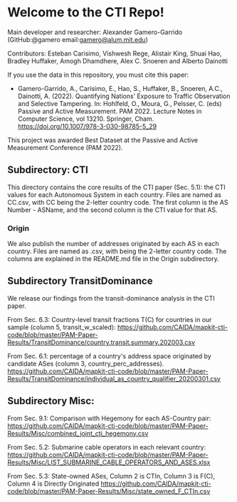 # Welcome to the CTI Repo!
Main developer and researcher: Alexander Gamero-Garrido (GitHub:@gamero email:gamero@alum.mit.edu)

Contributors: Esteban Carisimo, Vishwesh Rege, Alistair King, Shuai Hao, Bradley Huffaker, Amogh Dhamdhere, Alex C. Snoeren and Alberto Dainotti

If you use the data in this repository, you must cite this paper:

- Gamero-Garrido, A., Carisimo, E., Hao, S., Huffaker, B., Snoeren, A.C., Dainotti, A. (2022). Quantifying Nations’ Exposure to Traffic Observation and Selective Tampering. In: Hohlfeld, O., Moura, G., Pelsser, C. (eds) Passive and Active Measurement. PAM 2022. Lecture Notes in Computer Science, vol 13210. Springer, Cham. https://doi.org/10.1007/978-3-030-98785-5_29

This project was awarded Best Dataset at the Passive and Active Measurement Conference (PAM 2022).

## Subdirectory: CTI

This directory contains the core results of the CTI paper (Sec. 5.1): the CTI values for each Autonomous System in each country.
Files are named as CC.csv, with CC being the 2-letter country code.
The first column is the AS Number - ASName, and the second column is the CTI value for that AS.

### Origin

We also publish the number of addresses originated by each AS in each country. Files are named as <CC>.csv, with <CC> being the 2-letter country code.
The columns are explained in the README.md file in the Origin subdirectory.

## Subdirectory TransitDominance

We release our findings from the transit-dominance analysis in the CTI paper.
  
From Sec. 6.3: Country-level transit fractions T(C) for countries in our sample (column 5, transit_w_scaled):
https://github.com/CAIDA/mapkit-cti-code/blob/master/PAM-Paper-Results/TransitDominance/country.transit.summary.202003.csv 
  
From Sec. 6.1: percentage of a country's address space originated by candidate ASes (column 3, country_perc_addresses).
https://github.com/CAIDA/mapkit-cti-code/blob/master/PAM-Paper-Results/TransitDominance/individual_as_country_qualifier_20200301.csv
  
## Subdirectory Misc:
  
From Sec. 9.1: Comparison with Hegemony for each AS-Country pair:
  https://github.com/CAIDA/mapkit-cti-code/blob/master/PAM-Paper-Results/Misc/combined_joint_cti_hegemony.csv
  
From Sec. 5.2: Submarine cable operators in each relevant country:
  https://github.com/CAIDA/mapkit-cti-code/blob/master/PAM-Paper-Results/Misc/LIST_SUBMARINE_CABLE_OPERATORS_AND_ASES.xlsx
  
 From Sec. 5.3: State-owned ASes, Column 2 is CTIn, Column 3 is F(C), Column 4 is Directly Originated
  https://github.com/CAIDA/mapkit-cti-code/blob/master/PAM-Paper-Results/Misc/state_owned_F_CTIn.csv
  
  
